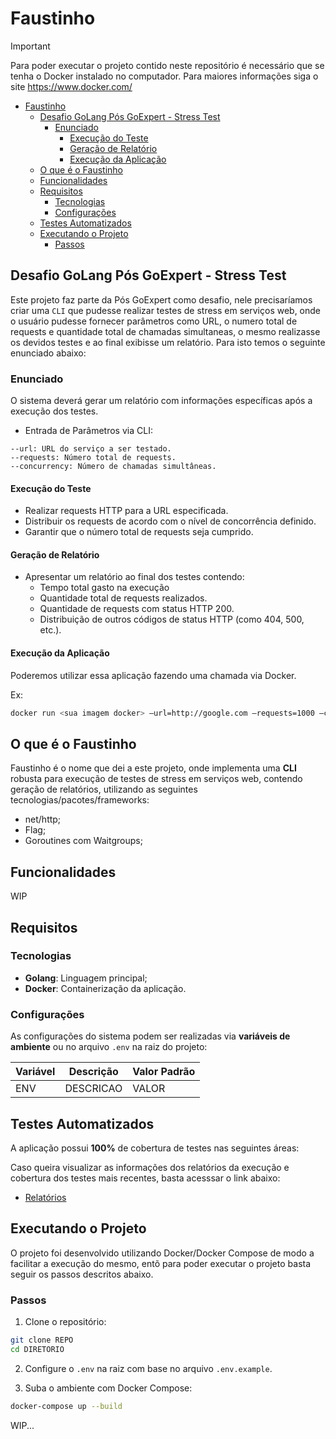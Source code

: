 # Faustinho

> [!IMPORTANT]
> Para poder executar o projeto contido neste repositório é necessário que se tenha o Docker instalado no computador. Para maiores informações siga o site <https://www.docker.com/>

- [Faustinho](#faustinho)
  - [Desafio GoLang Pós GoExpert - Stress Test](#desafio-golang-pós-goexpert---stress-test)
    - [Enunciado](#enunciado)
      - [Execução do Teste](#execução-do-teste)
      - [Geração de Relatório](#geração-de-relatório)
      - [Execução da Aplicação](#execução-da-aplicação)
  - [O que é o Faustinho](#o-que-é-o-faustinho)
  - [Funcionalidades](#funcionalidades)
  - [Requisitos](#requisitos)
    - [Tecnologias](#tecnologias)
    - [Configurações](#configurações)
  - [Testes Automatizados](#testes-automatizados)
  - [Executando o Projeto](#executando-o-projeto)
    - [Passos](#passos)

## Desafio GoLang Pós GoExpert - Stress Test

Este projeto faz parte da Pós GoExpert como desafio, nele precisaríamos criar uma `CLI` que pudesse realizar testes de stress em serviços web, onde o usuário pudesse fornecer parâmetros como URL, o numero total de requests e quantidade total de chamadas simultaneas, o mesmo realizasse os devidos testes e ao final exibisse um relatório. Para isto temos o seguinte enunciado abaixo:

### Enunciado

O sistema deverá gerar um relatório com informações específicas após a execução dos testes.

- Entrada de Parâmetros via CLI:

```plain
--url: URL do serviço a ser testado.
--requests: Número total de requests.
--concurrency: Número de chamadas simultâneas.
```

#### Execução do Teste

- Realizar requests HTTP para a URL especificada.
- Distribuir os requests de acordo com o nível de concorrência definido.
- Garantir que o número total de requests seja cumprido.

#### Geração de Relatório

- Apresentar um relatório ao final dos testes contendo:
  - Tempo total gasto na execução
  - Quantidade total de requests realizados.
  - Quantidade de requests com status HTTP 200.
  - Distribuição de outros códigos de status HTTP (como 404, 500, etc.).

#### Execução da Aplicação

Poderemos utilizar essa aplicação fazendo uma chamada via Docker.

Ex:

```bash
docker run <sua imagem docker> —url=http://google.com —requests=1000 —concurrency=10
```

## O que é o Faustinho

Faustinho é o nome que dei a este projeto, onde implementa uma **CLI** robusta para execução de testes de stress em serviços web, contendo geração de relatórios, utilizando as seguintes tecnologias/pacotes/frameworks:

- net/http;
- Flag;
- Goroutines com Waitgroups;

## Funcionalidades

WIP

## Requisitos

### Tecnologias

- **Golang**: Linguagem principal;
- **Docker**: Containerização da aplicação.

### Configurações

As configurações do sistema podem ser realizadas via **variáveis de ambiente** ou no arquivo `.env` na raiz do projeto:

| Variável          | Descrição                              | Valor Padrão     |
|-------------------|----------------------------------------|------------------|
| ENV               | DESCRICAO                              | VALOR            |

## Testes Automatizados

A aplicação possui **100%** de cobertura de testes nas seguintes áreas:

Caso queira visualizar as informações dos relatórios da execução e cobertura dos testes mais recentes, basta acesssar o link abaixo:

- [Relatórios](.doc/TEST_REPORT.md)

## Executando o Projeto

O projeto foi desenvolvido utilizando Docker/Docker Compose de modo a facilitar a execução do mesmo, entõ para poder executar o projeto basta seguir os passos descritos abaixo.

### Passos

1. Clone o repositório:

```bash
git clone REPO
cd DIRETORIO
```

2. Configure o `.env` na raiz com base no arquivo `.env.example`.

3. Suba o ambiente com Docker Compose:

```bash
docker-compose up --build
```

WIP...
